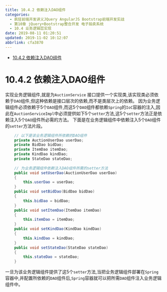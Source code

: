 ```yaml
---
title: 10.4.2 依赖注入DAO组件
categories: 
  - 疯狂前端开发讲义JQuery AngularJS Bootstrap前端开发实战
  - 第10章 jQuery+Bootstrap整合开发 电子拍卖系统
  - 10.4 业务逻辑层实现
date: 2019-08-11 01:20:51
updated: 2019-11-02 10:12:07
abbrlink: cfa3870
---
```

<div id='my_toc'>

- [10.4.2 依赖注入DAO组件](/JavaReadingNotes/cfa3870/#10-4-2-依赖注入DAO组件)

</div>
<!--more-->
<script>if (navigator.platform.toLowerCase() == 'win32'){document.getElementById('my_toc').style.display = 'none';}</script>

<!--end-->
# 10.4.2 依赖注入DAO组件 #
实现业务逻辑组件,就是为`AuctionService` 接口提供一个实现类,该实现类必须依赖于`DAO`组件,但这种依赖是接口层次的依赖,而不是类层次上的依赖。
因为业务逻辑组件必须依赖于5个`DAO`组件,而这5个`DAO`组件都依赖`Spring`的`IoC`容器的注入,因此在`AuctionServiceImpl`中必须提供如下5个`setter`方法,这5个`setter`方法正是依赖注入5个`DAO`组件所必需的方法。
下面是在业务逻辑组件中依赖注入5个`DAO`组件的`setter`方法片段。
```java
    // 以下是该业务逻辑组件所依赖的DAO组件
    private AuctionUserDao userDao;
    private BidDao bidDao;
    private ItemDao itemDao;
    private KindDao kindDao;
    private StateDao stateDao;
    
    // 为业务逻辑组件依赖注入DAO组件所需的setter方法
    public void setUserDao(AuctionUserDao userDao)
    {
        this.userDao = userDao;
    }
    public void setBidDao(BidDao bidDao)
    {
        this.bidDao = bidDao;
    }
    public void setItemDao(ItemDao itemDao)
    {
        this.itemDao = itemDao;
    }
    public void setKindDao(KindDao kindDao)
    {
        this.kindDao = kindDao;
    }
    public void setStateDao(StateDao stateDao)
    {
        this.stateDao = stateDao;
    }
```
一旦为该业务逻辑组件提供了这5个`setter`方法,当把业务逻辑组件部署在`Spring`容器中,并配置所依赖的`DAO`组件后,`Spring`容器就可以把所需`DAO`组件注入业务逻辑组件中。

